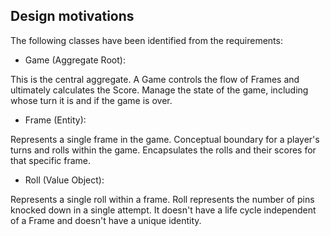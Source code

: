 ## Design motivations

The following classes have been identified from the requirements:

* Game (Aggregate Root):

This is the central aggregate.
A Game controls the flow of Frames and ultimately calculates the Score.
Manage the state of the game, including whose turn it is and if the game is over.

* Frame (Entity):

Represents a single frame in the game.
Conceptual boundary for a player's turns and rolls within the game.
Encapsulates the rolls and their scores for that specific frame.

* Roll (Value Object):

Represents a single roll within a frame.
Roll represents the number of pins knocked down in a single attempt.
It doesn't have a life cycle independent of a Frame and doesn't have a unique identity.
